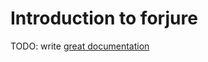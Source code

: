 # Introduction to forjure

TODO: write [great documentation](http://jacobian.org/writing/what-to-write/)
